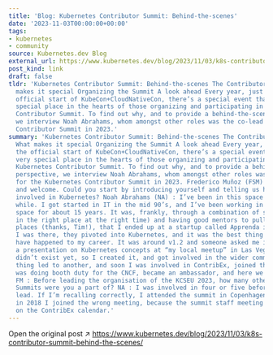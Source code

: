 ```yaml
---
title: 'Blog: Kubernetes Contributor Summit: Behind-the-scenes'
date: '2023-11-03T00:00:00+00:00'
tags:
- kubernetes
- community
source: Kubernetes.dev Blog
external_url: https://www.kubernetes.dev/blog/2023/11/03/k8s-contributor-summit-behind-the-scenes/
post_kind: link
draft: false
tldr: 'Kubernetes Contributor Summit: Behind-the-scenes The Contributor Summit What
  makes it special Organizing the Summit A look ahead Every year, just before the
  official start of KubeCon+CloudNativeCon, there’s a special event that has a very
  special place in the hearts of those organizing and participating in it: the Kubernetes
  Contributor Summit. To find out why, and to provide a behind-the-scenes perspective,
  we interview Noah Abrahams, whom amongst other roles was the co-lead for the Kubernetes
  Contributor Summit in 2023.'
summary: 'Kubernetes Contributor Summit: Behind-the-scenes The Contributor Summit
  What makes it special Organizing the Summit A look ahead Every year, just before
  the official start of KubeCon+CloudNativeCon, there’s a special event that has a
  very special place in the hearts of those organizing and participating in it: the
  Kubernetes Contributor Summit. To find out why, and to provide a behind-the-scenes
  perspective, we interview Noah Abrahams, whom amongst other roles was the co-lead
  for the Kubernetes Contributor Summit in 2023. Frederico Muñoz (FSM) : Hello Noah,
  and welcome. Could you start by introducing yourself and telling us how you got
  involved in Kubernetes? Noah Abrahams (NA) : I’ve been in this space for quite a
  while. I got started in IT in the mid 90’s, and I’ve been working in the “Cloud”
  space for about 15 years. It was, frankly, through a combination of sheer luck (being
  in the right place at the right time) and having good mentors to pull me into those
  places (thanks, Tim!), that I ended up at a startup called Apprenda in 2016. While
  I was there, they pivoted into Kubernetes, and it was the best thing that could
  have happened to my career. It was around v1.2 and someone asked me if I could give
  a presentation on Kubernetes concepts at “my local meetup” in Las Vegas. The meetup
  didn’t exist yet, so I created it, and got involved in the wider community. One
  thing led to another, and soon I was involved in ContribEx, joined the release team,
  was doing booth duty for the CNCF, became an ambassador, and here we are today.
  FM : Before leading the organisation of the KCSEU 2023, how many other Contributor
  Summits were you a part of? NA : I was involved in four or five before taking the
  lead. If I’m recalling correctly, I attended the summit in Copenhagen, then sometime
  in 2018 I joined the wrong meeting, because the summit staff meeting was listed
  on the ContribEx calendar.'
---
```

Open the original post ↗ https://www.kubernetes.dev/blog/2023/11/03/k8s-contributor-summit-behind-the-scenes/
